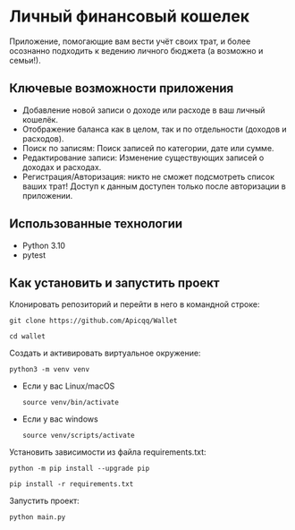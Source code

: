 # Личный финансовый кошелек

Приложение, помогающие вам вести учёт своих трат, и более осознанно подходить к ведению личного бюджета (а возможно и семьи!).

## Ключевые возможности приложения
- Добавление новой записи о доходе или расходе в ваш личный кошелёк.
- Отображение баланса как в целом, так и по отдельности (доходов и расходов).
- Поиск по записям: Поиск записей по категории, дате или сумме.
- Редактирование записи: Изменение существующих записей о доходах и расходах.
- Регистрация/Авторизация: никто не сможет подсмотреть список ваших трат! Доступ к данным доступен только после авторизации в приложении.

## Использованные технологии
- Python 3.10
- pytest

## Как установить и запустить проект

Клонировать репозиторий и перейти в него в командной строке:

```
git clone https://github.com/Apicqq/Wallet
```

```
cd wallet
```

Создать и активировать виртуальное окружение:

```
python3 -m venv venv
```

* Если у вас Linux/macOS

    ```
    source venv/bin/activate
    ```

* Если у вас windows

    ```
    source venv/scripts/activate
    ```

Установить зависимости из файла requirements.txt:

```
python -m pip install --upgrade pip
```

```
pip install -r requirements.txt
```

Запустить проект:
```
python main.py
```

